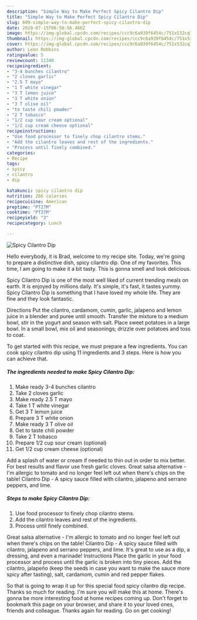 ```yaml
---
description: "Simple Way to Make Perfect Spicy Cilantro Dip"
title: "Simple Way to Make Perfect Spicy Cilantro Dip"
slug: 609-simple-way-to-make-perfect-spicy-cilantro-dip
date: 2020-07-15T06:58:56.466Z
image: https://img-global.cpcdn.com/recipes/ccc9c6a939f6454c/751x532cq70/spicy-cilantro-dip-recipe-main-photo.jpg
thumbnail: https://img-global.cpcdn.com/recipes/ccc9c6a939f6454c/751x532cq70/spicy-cilantro-dip-recipe-main-photo.jpg
cover: https://img-global.cpcdn.com/recipes/ccc9c6a939f6454c/751x532cq70/spicy-cilantro-dip-recipe-main-photo.jpg
author: Leon Robbins
ratingvalue: 5
reviewcount: 11340
recipeingredient:
- "3-4 bunches cilantro"
- "2 cloves garlic"
- "2.5 T mayo"
- "1 T white vinegar"
- "3 T lemon juice"
- "3 T white onion"
- "3 T olive oil"
- "to taste chili powder"
- "2 T tobasco"
- "1/2 cup sour cream optional"
- "1/2 cup cream cheese optional"
recipeinstructions:
- "Use food processor to finely chop cilantro stems."
- "Add the cilantro leaves and rest of the ingredients."
- "Process until finely combined."
categories:
- Recipe
tags:
- spicy
- cilantro
- dip

katakunci: spicy cilantro dip 
nutrition: 266 calories
recipecuisine: American
preptime: "PT27M"
cooktime: "PT37M"
recipeyield: "3"
recipecategory: Lunch

---
```



![Spicy Cilantro Dip](https://img-global.cpcdn.com/recipes/ccc9c6a939f6454c/751x532cq70/spicy-cilantro-dip-recipe-main-photo.jpg)

Hello everybody, it is Brad, welcome to my recipe site. Today, we're going to prepare a distinctive dish, spicy cilantro dip. One of my favorites. This time, I am going to make it a bit tasty. This is gonna smell and look delicious.

Spicy Cilantro Dip is one of the most well liked of current trending meals on earth. It is enjoyed by millions daily. It's simple, it's fast, it tastes yummy. Spicy Cilantro Dip is something that I have loved my whole life. They are fine and they look fantastic.

Directions Put the cilantro, cardamom, cumin, garlic, jalapeno and lemon juice in a blender and puree until smooth. Transfer the mixture to a medium bowl, stir in the yogurt and season with salt. Place sweet potatoes in a large bowl. In a small bowl, mix oil and seasonings; drizzle over potatoes and toss to coat.


To get started with this recipe, we must prepare a few ingredients. You can cook spicy cilantro dip using 11 ingredients and 3 steps. Here is how you can achieve that.

<!--inarticleads1-->

##### The ingredients needed to make Spicy Cilantro Dip:

1. Make ready 3-4 bunches cilantro
1. Take 2 cloves garlic
1. Make ready 2.5 T mayo
1. Take 1 T white vinegar
1. Get 3 T lemon juice
1. Prepare 3 T white onion
1. Make ready 3 T olive oil
1. Get to taste chili powder
1. Take 2 T tobasco
1. Prepare 1/2 cup sour cream (optional)
1. Get 1/2 cup cream cheese (optional)


Add a splash of water or cream if needed to thin out in order to mix better. For best results and flavor use fresh garlic cloves. Great salsa alternative - I&#39;m allergic to tomato and no longer feel left out when there&#39;s chips on the table! Cilantro Dip - A spicy sauce filled with cilantro, jalapeno and serrano peppers, and lime. 

<!--inarticleads2-->

##### Steps to make Spicy Cilantro Dip:

1. Use food processor to finely chop cilantro stems.
1. Add the cilantro leaves and rest of the ingredients.
1. Process until finely combined.


Great salsa alternative - I&#39;m allergic to tomato and no longer feel left out when there&#39;s chips on the table! Cilantro Dip - A spicy sauce filled with cilantro, jalapeno and serrano peppers, and lime. It&#39;s great to use as a dip, a dressing, and even a marinade! Instructions Place the garlic in your food processor and process until the garlic is broken into tiny pieces. Add the cilantro, jalapeño (keep the seeds in case you want to make the sauce more spicy after tasting), salt, cardamom, cumin and red pepper flakes. 

So that is going to wrap it up for this special food spicy cilantro dip recipe. Thanks so much for reading. I'm sure you will make this at home. There's gonna be more interesting food at home recipes coming up. Don't forget to bookmark this page on your browser, and share it to your loved ones, friends and colleague. Thanks again for reading. Go on get cooking!
